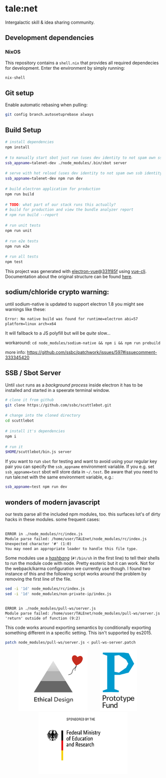 # tale:net

Intergalactic skill & idea sharing community.

## Development dependencies

### NixOS

This repository contains a `shell.nix` that provides all required dependecies
for development. Enter the environment by simply running:

```bash
nix-shell
```

## Git setup

Enable automatic rebasing when pulling:

```bash
git config branch.autosetuprebase always
```

## Build Setup

```bash
# install dependencies
npm install

# to manually start sbot just run (uses dev identity to not spam own ssb identity)
ssb_appname=talenet-dev ./node_modules/.bin/sbot server

# serve with hot reload (uses dev identity to not spam own ssb identity)
ssb_appname=talenet-dev npm run dev

# build electron application for production
npm run build

# TODO: what part of our stack runs this actually?
# build for production and view the bundle analyzer report
# npm run build --report

# run unit tests
npm run unit

# run e2e tests
npm run e2e

# run all tests
npm test
```

This project was generated with [electron-vue](https://github.com/SimulatedGREG/electron-vue)@[331f85f](https://github.com/SimulatedGREG/electron-vue/tree/331f85fd556cc0d60a30ad019a44a29baaed49f5) using [vue-cli](https://github.com/vuejs/vue-cli). Documentation about the original structure can be found [here](https://simulatedgreg.gitbooks.io/electron-vue/content/index.html).

## sodium/chloride crypto warning:

until sodium-native is updated to support electron 1.8 you might see warnings like these:

```
Error: No native build was found for runtime=electron abi=57 platform=linux arch=x64
```

It will fallback to a JS polyfill but will be _quite_ slow...

workaround: `cd node_modules/sodium-native && npm i && npm run prebuild`

more info: https://github.com/ssbc/patchwork/issues/597#issuecomment-333345420

## SSB / Sbot Server

Until `sbot` runs as a _background process_ inside electron it has to be installed and started in a speerate terminal window.

```bash
# clone it from github
git clone https://github.com/ssbc/scuttlebot.git

# change into the cloned directory
cd scuttlebot

# install it's dependencies
npm i

# run it
$HOME/scuttlebot/bin.js server
```

If you want to run `sbot` for testing and want to avoid using your regular key pair you can specify
the `ssb_appname` environment variable. If you e.g. set `ssb_appname=test` sbot will store data in `~/.test`.
Be aware that you need to run tale:net with the same environment variable, e.g.:

```bash
ssb_appname=test npm run dev
```

## wonders of modern javascript

our tests parse all the included npm modules, too. this surfaces lot's of dirty hacks in these modules. some frequent cases:

```

ERROR in ./node_modules/rc/index.js
Module parse failed: /home/user/TALEnet/node_modules/rc/index.js Unexpected character '#' (1:0)
You may need an appropriate loader to handle this file type.

```

Some modules use a _[hashbang](https://en.wikipedia.org/wiki/Shebang_(Unix))_ (`#!/bin/sh` in the first line) to tell their shells to run the module code with node. Pretty esoteric but it can work. Not for the webpack/karma configuration we currently use though. I found two instance of this and the following script works around the problem by removing the first line of the file.

```bash
sed -i '1d' node_modules/rc/index.js
sed -i '1d' node_modules/non-private-ip/index.js
```


```

ERROR in ./node_modules/pull-ws/server.js
Module parse failed: /home/user/TALEnet/node_modules/pull-ws/server.js 'return' outside of function (9:2)

```

This code works around exporting semantics by conditionally exporting something different in a specific setting. This isn't supported by es2015.

```bash
patch node_modules/pull-ws/server.js < pull-ws-server.patch
```

<div style="text-align: center;">
  <a href="https://ind.ie/ethical-design/" target="_blank"><img src="./src/renderer/static/img/ethical-design-badge-small.svg" style="height: 200px;" /></a>
  &nbsp;&nbsp;&nbsp;&nbsp;&nbsp;&nbsp;&nbsp;&nbsp;
  <a href="https://prototypefund.de/en/" target="_blank"><img src="./src/renderer/static/img/PrototypeFund-P-Logo.svg" style="height: 200px;" /></a>
  &nbsp;&nbsp;&nbsp;&nbsp;&nbsp;&nbsp;&nbsp;&nbsp;
  <a href="https://www.bmbf.de/en/index.html" target="_blank"><img src="./src/renderer/static/img/BMBF_gefoerdert_2017_en.jpg" style="height: 200px;" /></a>
</div>

